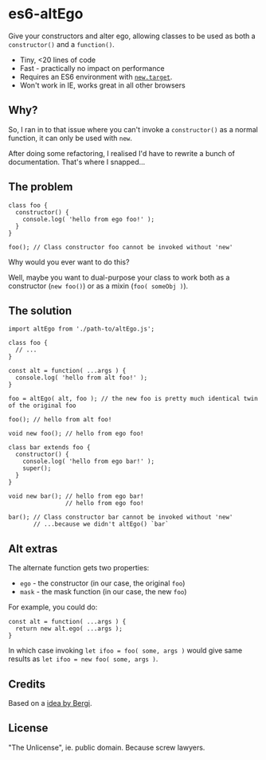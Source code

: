 # es6-altEgo

Give your constructors and alter ego, allowing classes to be used as both a `constructor()` and a `function()`.

* Tiny, <20 lines of code
* Fast - practically no impact on performance
* Requires an ES6 environment with [`new.target`](https://developer.mozilla.org/en-US/docs/Web/JavaScript/Reference/Operators/new.target).
* Won't work in IE, works great in all other browsers

## Why?

So, I ran in to that issue where you can't invoke a `constructor()` as a normal function, it can only be used with `new`.

After doing some refactoring, I realised I'd have to rewrite a bunch of documentation. That's where I snapped...

## The problem

```es6
class foo {
  constructor() {
    console.log( 'hello from ego foo!' );
  }
}

foo(); // Class constructor foo cannot be invoked without 'new'
```

Why would you ever want to do this?

Well, maybe you want to dual-purpose your class to work both as a constructor (`new foo()`) or as a mixin (`foo( someObj )`).

## The solution

```es6
import altEgo from './path-to/altEgo.js';

class foo {
  // ...
}

const alt = function( ...args ) {
  console.log( 'hello from alt foo!' );
}

foo = altEgo( alt, foo ); // the new foo is pretty much identical twin of the original foo

foo(); // hello from alt foo!

void new foo(); // hello from ego foo!

class bar extends foo {
  constructor() {
    console.log( 'hello from ego bar!' );
    super();
  }
}

void new bar(); // hello from ego bar!
                // hello from ego foo!

bar(); // Class constructor bar cannot be invoked without 'new'
       // ...because we didn't altEgo() `bar`
```

## Alt extras

The alternate function gets two properties:

* `ego` - the constructor (in our case, the original `foo`)
* `mask` - the mask function (in our case, the new `foo`)

For example, you could do:

```es6
const alt = function( ...args ) {
  return new alt.ego( ...args );
}
```

In which case invoking `let ifoo = foo( some, args )` would give same results as `let ifoo = new foo( some, args )`.

## Credits

Based on a [idea by Bergi](https://stackoverflow.com/questions/56621336/is-there-a-way-to-allow-a-class-constructor-to-be-invoked-as-if-it-were-an-ordin).

## License

"The Unlicense", ie. public domain. Because screw lawyers.
